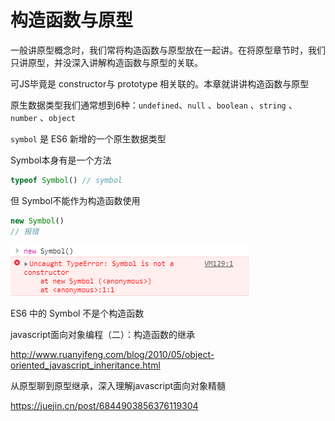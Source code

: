 # 构造函数与原型



一般讲原型概念时，我们常将构造函数与原型放在一起讲。在将原型章节时，我们只讲原型，并没深入讲解构造函数与原型的关联。

可JS毕竟是 constructor与 prototype 相关联的。本章就讲讲构造函数与原型





原生数据类型我们通常想到6种：`undefined`、`null` 、`boolean` 、`string` 、 `number` 、`object`

`symbol` 是 ES6 新增的一个原生数据类型

Symbol本身有是一个方法

```javascript
typeof Symbol() // symbol
```

但 Symbol不能作为构造函数使用

```javascript
new Symbol()
// 报错
```

![symbol不能作为构造函数使用](../.vuepress/public/images/ES6/symbol不能作为构造函数使用.png)





ES6 中的 Symbol 不是个构造函数





javascript面向对象编程（二）：构造函数的继承

http://www.ruanyifeng.com/blog/2010/05/object-oriented_javascript_inheritance.html



从原型聊到原型继承，深入理解javascript面向对象精髓

https://juejin.cn/post/6844903856376119304









